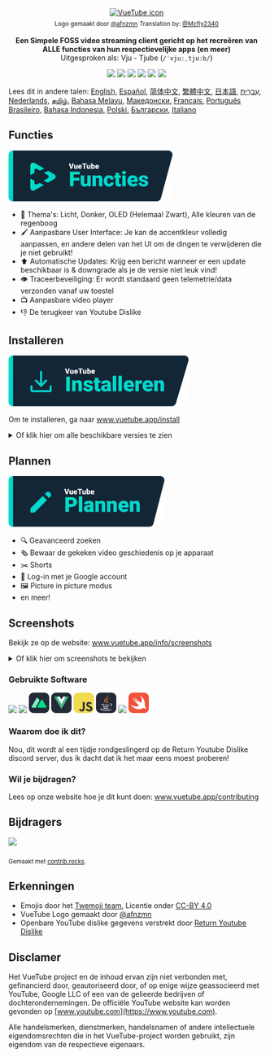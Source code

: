 <p align="center">
  <a href="https://vuetube.app/">
    <img src="https://cdn.discordapp.com/attachments/819655079447363659/990686682804264970/Group_4_6.svg" alt="VueTube icon" width="500"/>
  </a>
  </br>
  <sub>Logo gemaakt door <a href="https://github.com/afnzmn">@afnzmn</a></sub>
  <sub>Translation by: <a href="https://github.com/Mcfly2340">@Mcfly2340</a></sub>
  </br>
  </br>
<strong>Een Simpele FOSS video streaming client gericht op het recreëren van ALLE functies van hun respectievelijke apps (en meer)</strong>
</br>
Uitgesproken als: Vju - Tjube  (<code>/ˈvjuːˌtjuːb/</code>)
</p>

<p align="center">
  <a href="https://github.com/VueTubeApp/VueTube/blob/main/LICENSE" alt="License"><img src="https://img.shields.io/github/license/VueTubeApp/VueTube"></img></a>
  <a href="https://github.com/VueTubeApp/VueTube/actions/workflows/ci.yml" alt="CI"><img src="https://github.com/VueTubeApp/VueTube/actions/workflows/ci.yml/badge.svg"></img></a>
  <a href="https://reddit.com/r/vuetube" alt="Reddit"><img src="https://img.shields.io/reddit/subreddit-subscribers/vuetube?label=r%2FVuetube&logo=reddit&logoColor=white"></img></a>
  <a href="https://t.me/VueTube" alt="Telegram"><img src="https://img.shields.io/endpoint?label=VueTube&url=https%3A%2F%2Ftelegram-badge-4mbpu8e0fit4.runkit.sh%2F%3Furl%3Dhttps%3A%2F%2Ft.me%2FVuetube"></img></a>
  <a href="https://discord.gg/7P8KJrdd5W" alt="Discord"><img src="https://img.shields.io/discord/946587366242533377?label=Discord&style=flat&logo=discord&logoColor=white"></img></a>
  <a href="https://twitter.com/VueTubeApp" alt="Twitter"><img src="https://img.shields.io/twitter/follow/VueTubeApp?label=Follow&style=flat&logo=twitter"></img></a>
</p>

Lees dit in andere talen: [English,](readme.md) [Español,](readme.es.md) [简体中文,](readme.zh-hans.md) [繁體中文,](readme.zh-hant.md) [日本語,](readme.ja.md) [עִברִית,](readme.he.md) [Nederlands,](readme.nl.md) [தமிழ்,](readme.ta.md) [Bahasa Melayu,](readme.ms.md) [Македонски,](readme.mk.md) [Français,](readme.fr.md) [Português Brasileiro,](readme.pt-br.md) [Bahasa Indonesia,](readme.id.md) [Polski,](readme.pl.md) [Български,](readme.bg.md) [Italiano](readme.it.md)

## Functies

<img src="./resources/readme-nl/Features.nl.svg" alt="VueTube icon" height="100"/>

- 🎨 Thema's: Licht, Donker, OLED (Helemaal Zwart), Alle kleuren van de regenboog
- 🖌️ Aanpasbare User Interface: Je kan de accentkleur volledig aanpassen, en andere delen van het UI om de dingen te verwijderen die je niet gebruikt!
- ⬆️ Automatische Updates: Krijg een bericht wanneer er een update beschikbaar is & downgrade als je de versie niet leuk vind!
- 👁️ Traceerbeveiliging: Er wordt standaard geen telemetrie/data verzonden vanaf uw toestel
- 📺 Aanpasbare video player
- 👎 De terugkeer van Youtube Dislike

## Installeren

<img src="./resources/readme-nl/Install.nl.svg" alt="VueTube icon" height="100"/>

Om te installeren, ga naar www.vuetube.app/install

<details>
  <summary>Of klik hier om alle beschikbare versies te zien
</summary>
<br />

### Android

| <a href=https://nightly.link/VueTubeApp/VueTube/workflows/ci/main/android.zip><img id="im" width="200" src=./resources/getunstable.png></a> | <a href=https://github.com/VueTubeApp/VueTube/releases/download/0.2/VueTube-Canary-June-15-2022.apk><img id="im" width="200" src=./resources/getcanary.png></a> | <a href=https://vuetube.app/install><img id="im" width="200" src=./resources/getstable.png></a> |
| ------------------------------------------------------------------------------------------------------------------------------------------- | --------------------------------------------------------------------------------------------------------------------------------------------------------------- | ----------------------------------------------------------------------------------------------- |
| Heel veel bugs, maar vroegtijdige toegang tot de nieuwste functies                                                                          | Minder bugs dan de onstabiele versie, net iets meer functies dan de stabiele versie                                                                             | Niet beschikbaar totdat de app meer is ontwikkeld                                               |

### iOS

| <a href=https://nightly.link/VueTubeApp/VueTube/workflows/ci/main/iOS.zip><img id="im" width="200" src=./resources/getunstable.png></a> | <a href=https://cdn.discordapp.com/attachments/949908267855921163/972164558930198528/VueTube-Canary-May-6-2022.ipa><img id="im" width="200" src=./resources/getcanary.png></a> | <a href=https://vuetube.app/install><img id="im" width="200" src=./resources/getstable.png></a> |
| --------------------------------------------------------------------------------------------------------------------------------------- | ------------------------------------------------------------------------------------------------------------------------------------------------------------------------------ | ----------------------------------------------------------------------------------------------- |
| Heel veel bugs, maar vroegtijdige toegang tot de nieuwste functies                                                                      | Minder bugs dan de onstabiele versie, net iets meer functies dan de stabiele versie                                                                                            | Niet beschikbaar totdat de app meer is ontwikkeld                                               |

</details>

## Plannen

<img src="./resources/readme-nl/Plans.nl.svg" alt="VueTube icon" height="100"/>

- 🔍 Geavanceerd zoeken
- 🗞️ Bewaar de gekeken video geschiedenis op je apparaat
- ✂️ Shorts
- 🧑 Log-in met je Google account
- 🖼️ Picture in picture modus
- en meer!

## Screenshots

Bekijk ze op de website: www.vuetube.app/info/screenshots

<details>
  <summary> Of klik hier om screenshots te bekijken </summary>
<br />
  
<img src="https://vuetube.app/wtch.png" width="400">
<img src="https://vuetube.app/stng.png" width="400">
<img src="https://vuetube.app/srch.png" width="400">
     
</details>

### Gebruikte Software

<a href="https://capacitorjs.com/solution/vue"><img src="https://cdn.discordapp.com/attachments/953538236716814356/955694368742834176/Capacitator-Dark.svg" height=40/></a> <a href="https://vuetifyjs.com/"><img src="https://cdn.discordapp.com/attachments/810799100940255260/973719873467342908/Vuetify-Dark.svg" height=40/></a> <a href="https://nuxtjs.org/"><img src="https://github.com/tandpfun/skill-icons/raw/main/icons/NuxtJS-Dark.svg" height=40/></a> <a href="https://vuejs.org/"><img src="https://github.com/tandpfun/skill-icons/raw/main/icons/VueJS-Dark.svg" height=40/></a> <a href="https://javascript.com/"><img src="https://github.com/tandpfun/skill-icons/raw/main/icons/JavaScript.svg" height=40/></a> <a href="https://java.com/"><img src="https://github.com/tandpfun/skill-icons/raw/main/icons/Java-Dark.svg" height=40/></a> <a href="https://gradle.com/"><img src="https://cdn.discordapp.com/attachments/810799100940255260/955691550560636958/Gradle.svg" height=40/></a> <a href="https://developer.apple.com/swift/"><img src="https://github.com/tandpfun/skill-icons/raw/main/icons/Swift.svg" height=40/></a>

### Waarom doe ik dit?

Nou, dit wordt al een tijdje rondgeslingerd op de Return Youtube Dislike discord server, dus ik dacht dat ik het maar eens moest proberen!

### Wil je bijdragen?

Lees op onze website hoe je dit kunt doen: www.vuetube.app/contributing

## Bijdragers

<a href="https://github.com/VueTubeApp/VueTube/graphs/contributors">
  <img src="https://contrib.rocks/image?repo=VueTubeApp/VueTube" />
</a>

<sub>Gemaakt met [contrib.rocks](https://contrib.rocks). </sub>

## Erkenningen

- Emojis door het [Twemoji team](https://twemoji.twitter.com/), Licentie onder [CC-BY 4.0](https://creativecommons.org/licenses/by/4.0/)
- VueTube Logo gemaakt door [@afnzmn](https://github.com/afnzmn)
- Openbare YouTube dislike gegevens verstrekt door [Return Youtube Dislike](https://returnyoutubedislike.com)

## Disclamer

Het VueTube project en de inhoud ervan zijn niet verbonden met, gefinancierd door, geautoriseerd door, of op enige wijze geassocieerd met YouTube, Google LLC of een van de gelieerde bedrijven of dochterondernemingen. De officiële YouTube website kan worden gevonden op [www.youtube.com](https://www.youtube.com).

Alle handelsmerken, dienstmerken, handelsnamen of andere intellectuele eigendomsrechten die in het VueTube-project worden gebruikt, zijn eigendom van de respectieve eigenaars.
